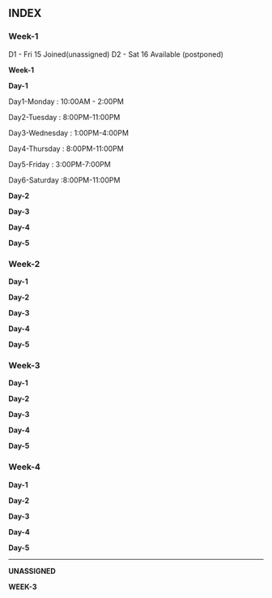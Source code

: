 ## INDEX 

### Week-1

D1 - Fri 15 Joined(unassigned)
D2 - Sat 16 Available (postponed)

**Week-1**

**Day-1**

Day1-Monday : 10:00AM - 2:00PM

Day2-Tuesday : 8:00PM-11:00PM

Day3-Wednesday : 1:00PM-4:00PM

Day4-Thursday : 8:00PM-11:00PM

Day5-Friday : 3:00PM-7:00PM

Day6-Saturday :8:00PM-11:00PM

**Day-2**

**Day-3**

**Day-4**

**Day-5**

### Week-2

**Day-1**

**Day-2**

**Day-3**

**Day-4**

**Day-5**

### Week-3

**Day-1**

**Day-2**

**Day-3**

**Day-4**

**Day-5**

### Week-4

**Day-1**

**Day-2**

**Day-3**

**Day-4**

**Day-5**


---------------------------------------------------------------------------------

**UNASSIGNED**

**WEEK-3**

